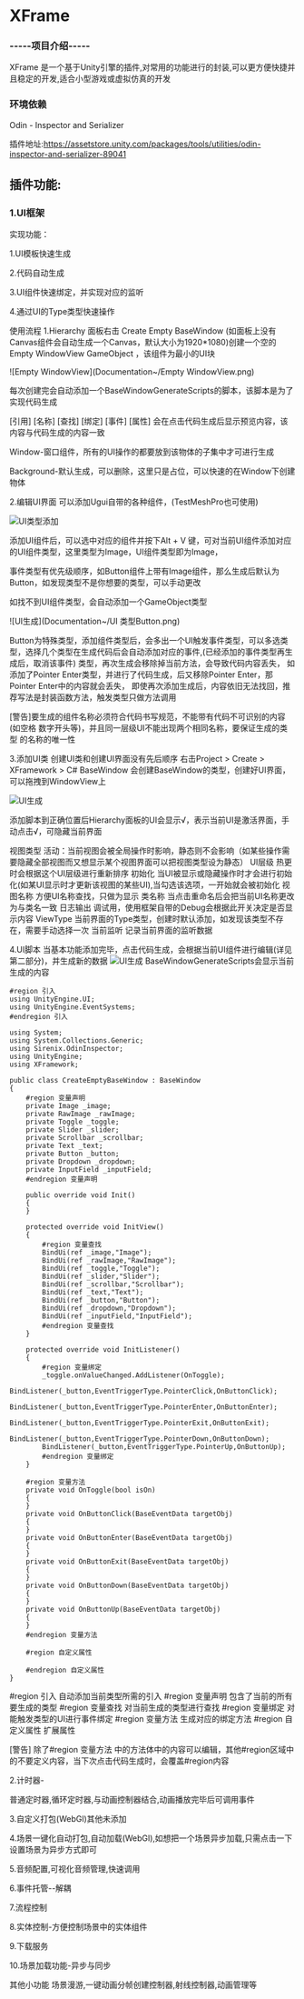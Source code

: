 XFrame
===========================



### -----项目介绍-----
XFrame 是一个基于Unity引擎的插件,对常用的功能进行的封装,可以更方便快捷并且稳定的开发,适合小型游戏或虚拟仿真的开发


### 环境依赖

Odin - Inspector and Serializer 

插件地址:https://assetstore.unity.com/packages/tools/utilities/odin-inspector-and-serializer-89041

## 插件功能:

### 1.UI框架

实现功能：

1.UI模板快速生成

2.代码自动生成

3.UI组件快速绑定，并实现对应的监听

4.通过UI的Type类型快速操作

使用流程
1.Hierarchy 面板右击 Create Empty BaseWindow (如面板上没有Canvas组件会自动生成一个Canvas，默认大小为1920*1080)创建一个空的Empty WindowView GameObject
，该组件为最小的UI块

![Empty WindowView](Documentation~/Empty WindowView.png)

每次创建完会自动添加一个BaseWindowGenerateScripts的脚本，该脚本是为了实现代码生成

[引用] [名称] [查找] [绑定] [事件] [属性] 会在点击代码生成后显示预览内容，该内容与代码生成的内容一致

Window-窗口组件，所有的UI操作的都要放到该物体的子集中才可进行生成

Background-默认生成，可以删除，这里只是占位，可以快速的在Window下创建物体

2.编辑UI界面 可以添加Ugui自带的各种组件，(TestMeshPro也可使用)

![UI类型添加](Documentation~/UI类型添加.png)

添加UI组件后，可以选中对应的组件并按下Alt + V 键，可对当前UI组件添加对应的UI组件类型，这里类型为Image，UI组件类型即为Image，

事件类型有优先级顺序，如Button组件上带有Image组件，那么生成后默认为Button，如发现类型不是你想要的类型，可以手动更改

如找不到UI组件类型，会自动添加一个GameObject类型

![UI生成](Documentation~/UI 类型Button.png)

Button为特殊类型，添加组件类型后，会多出一个UI触发事件类型，可以多选类型，选择几个类型在生成代码后会自动添加对应的事件,(已经添加的事件类型再生成后，取消该事件)
类型，再次生成会移除掉当前方法，会导致代码内容丢失， 如添加了Pointer Enter类型，并进行了代码生成，后又移除Pointer Enter，那Pointer Enter中的内容就会丢失，
即使再次添加生成后，内容依旧无法找回，推荐写法是封装函数方法，触发类型只做方法调用


[警告]要生成的组件名称必须符合代码书写规范，不能带有代码不可识别的内容(如空格 数字开头等)，并且同一层级UI不能出现两个相同名称，要保证生成的类型
的名称的唯一性

3.添加UI类 创建UI类和创建UI界面没有先后顺序
右击Project > Create > XFramework > C# BaseWindow 会创建BaseWindow的类型，创建好UI界面，可以拖拽到WindowView上

![UI生成](Documentation~/CreateEmptyBaseWindow.png)

添加脚本到正确位置后Hierarchy面板的UI会显示√，表示当前UI是激活界面，手动点击√，可隐藏当前界面

视图类型 活动：当前视图会被全局操作时影响，静态则不会影响（如某些操作需要隐藏全部视图而又想显示某个视图界面可以把视图类型设为静态）
UI层级 热更时会根据这个UI层级进行重新排序
初始化 当UI被显示或隐藏操作时才会进行初始化(如某UI显示时才更新该视图的某些UI),当勾选该选项，一开始就会被初始化
视图名称 方便UI名称查找，只做为显示
类名称 当点击重命名后会把当前UI名称更改为与类名一致
日志输出 调试用，使用框架自带的Debug会根据此开关决定是否显示内容
ViewType 当前界面的Type类型，创建时默认添加，如发现该类型不存在，需要手动选择一次
当前监听 记录当前界面的监听数据

4.UI脚本 当基本功能添加完毕，点击代码生成，会根据当前UI组件进行编辑(详见第二部分)，并生成新的数据
![UI生成](Documentation~/BaseWindowGenerateScripts.png)
BaseWindowGenerateScripts会显示当前生成的内容
```
#region 引入
using UnityEngine.UI;
using UnityEngine.EventSystems;
#endregion 引入

using System;
using System.Collections.Generic;
using Sirenix.OdinInspector;
using UnityEngine;
using XFramework;

public class CreateEmptyBaseWindow : BaseWindow
{
    #region 变量声明
    private Image _image;
    private RawImage _rawImage;
    private Toggle _toggle;
    private Slider _slider;
    private Scrollbar _scrollbar;
    private Text _text;
    private Button _button;
    private Dropdown _dropdown;
    private InputField _inputField;
    #endregion 变量声明

    public override void Init()
    {
    }

    protected override void InitView()
    {
        #region 变量查找
        BindUi(ref _image,"Image");
        BindUi(ref _rawImage,"RawImage");
        BindUi(ref _toggle,"Toggle");
        BindUi(ref _slider,"Slider");
        BindUi(ref _scrollbar,"Scrollbar");
        BindUi(ref _text,"Text");
        BindUi(ref _button,"Button");
        BindUi(ref _dropdown,"Dropdown");
        BindUi(ref _inputField,"InputField");
        #endregion 变量查找
    }

    protected override void InitListener()
    {
        #region 变量绑定
        _toggle.onValueChanged.AddListener(OnToggle);
        BindListener(_button,EventTriggerType.PointerClick,OnButtonClick);
        BindListener(_button,EventTriggerType.PointerEnter,OnButtonEnter);
        BindListener(_button,EventTriggerType.PointerExit,OnButtonExit);
        BindListener(_button,EventTriggerType.PointerDown,OnButtonDown);
        BindListener(_button,EventTriggerType.PointerUp,OnButtonUp);
        #endregion 变量绑定
    }

    #region 变量方法
    private void OnToggle(bool isOn)
    {
    }
    private void OnButtonClick(BaseEventData targetObj)
    {
    }
    private void OnButtonEnter(BaseEventData targetObj)
    {
    }
    private void OnButtonExit(BaseEventData targetObj)
    {
    }
    private void OnButtonDown(BaseEventData targetObj)
    {
    }
    private void OnButtonUp(BaseEventData targetObj)
    {
    }
    #endregion 变量方法

    #region 自定义属性

    #endregion 自定义属性
}
```
#region 引入 自动添加当前类型所需的引入
#region 变量声明 包含了当前的所有要生成的类型
#region 变量查找 对当前生成的类型进行查找
#region 变量绑定 对能触发类型的UI进行事件绑定
#region 变量方法 生成对应的绑定方法
#region 自定义属性 扩展属性

[警告] 除了#region 变量方法 中的方法体中的内容可以编辑，其他#region区域中的不要定义内容，当下次点击代码生成时，会覆盖#region内容


2.计时器-

普通定时器,循环定时器,与动画控制器结合,动画播放完毕后可调用事件

3.自定义打包(WebGl)其他未添加

4.场景一键化自动打包,自动加载(WebGl),如想把一个场景异步加载,只需点击一下设置场景为异步方式即可
 
5.音频配置,可视化音频管理,快速调用
 
6.事件托管--解耦
 
7.流程控制

8.实体控制-方便控制场景中的实体组件

9.下载服务

10.场景加载功能-异步与同步


其他小功能 场景漫游,一键动画分帧创建控制器,射线控制器,动画管理等